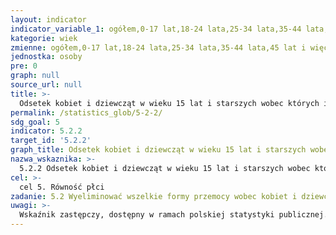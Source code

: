 ```yaml
---
layout: indicator
indicator_variable_1: ogółem,0-17 lat,18-24 lata,25-34 lata,35-44 lata,45 lat i więcej
kategorie: wiek
zmienne: ogółem,0-17 lat,18-24 lata,25-34 lata,35-44 lata,45 lat i więcej
jednostka: osoby
pre: 0
graph: null
source_url: null
title: >-
  Odsetek kobiet i dziewcząt w wieku 15 lat i starszych wobec których inne osoby niż partner stosowały przemoc seksualną w ciągu ostatnich 12 miesięcy, według grupy wiekowej i miejsca zdarzenia
permalink: /statistics_glob/5-2-2/
sdg_goal: 5
indicator: 5.2.2
target_id: '5.2.2'
graph_title: Odsetek kobiet i dziewcząt w wieku 15 lat i starszych wobec których inne osoby niż partner stosowały przemoc seksualną w ciągu ostatnich 12 miesięcy, według grupy wiekowej i miejsca zdarzenia
nazwa_wskaznika: >-
  5.2.2 Odsetek kobiet i dziewcząt w wieku 15 lat i starszych wobec których inne osoby niż partner stosowały przemoc seksualną w ciągu ostatnich 12 miesięcy, według grupy wiekowej i miejsca zdarzenia
cel: >-
  cel 5. Równość płci
zadanie: 5.2 Wyeliminować wszelkie formy przemocy wobec kobiet i dziewcząt w sferze publicznej i prywatnej, w tym handel ludźmi, wykorzystywanie seksualne i inne formy wyzysku
uwagi: >-
  Wskaźnik zastępczy, dostępny w ramach polskiej statystyki publicznej. Wskaźnikiem zasadniczym, przyjętym przez ONZ, monitorującym cel 5.2 Agendy 2030, jest wskaźnik 5.2.2 Odsetek kobiet i dziewcząt w wieku 15 lat i starszych wobec których inne osoby niż partner stosowały przemoc seksualną w ciągu ostatnich 12 miesięcy, według grupy wiekowej i miejsca zdarzenia.
---
```

